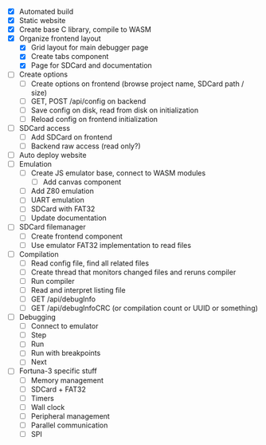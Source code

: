 - [x] Automated build
- [x] Static website
- [x] Create base C library, compile to WASM
- [x] Organize frontend layout
  - [x] Grid layout for main debugger page
  - [x] Create tabs component
  - [x] Page for SDCard and documentation
- [ ] Create options
    - [ ] Create options on frontend (browse project name, SDCard path / size)
    - [ ] GET, POST /api/config on backend
    - [ ] Save config on disk, read from disk on initialization
    - [ ] Reload config on frontend initialization
- [ ] SDCard access
  - [ ] Add SDCard on frontend
  - [ ] Backend raw access (read only?)
- [ ] Auto deploy website
- [ ] Emulation
    - [ ] Create JS emulator base, connect to WASM modules
        - [ ] Add canvas component
    - [ ] Add Z80 emulation
    - [ ] UART emulation
    - [ ] SDCard with FAT32
    - [ ] Update documentation
- [ ] SDCard filemanager
    - [ ] Create frontend component
    - [ ] Use emulator FAT32 implementation to read files
- [ ] Compilation
    - [ ] Read config file, find all related files
    - [ ] Create thread that monitors changed files and reruns compiler
    - [ ] Run compiler
    - [ ] Read and interpret listing file
    - [ ] GET /api/debugInfo
    - [ ] GET /api/debugInfoCRC (or compilation count or UUID or something)
- [ ] Debugging
    - [ ] Connect to emulator
    - [ ] Step
    - [ ] Run
    - [ ] Run with breakpoints
    - [ ] Next
- [ ] Fortuna-3 specific stuff
    - [ ] Memory management
    - [ ] SDCard + FAT32
    - [ ] Timers
    - [ ] Wall clock
    - [ ] Peripheral management
    - [ ] Parallel communication
    - [ ] SPI